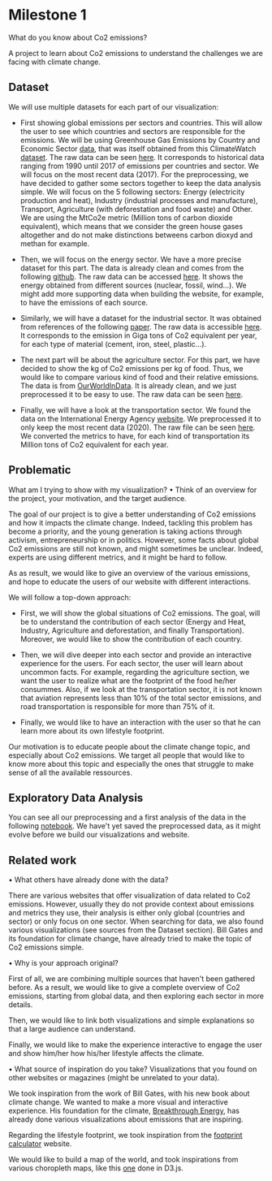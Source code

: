 # Milestone 1

What do you know about Co2 emissions?

A project to learn about Co2 emissions to understand the challenges we are facing with climate change. 

## Dataset

We will use multiple datasets for each part of our visualization:

- First showing global emissions per sectors and countries. This will allow the user to see which countries and sectors are responsible for the emissions. We
will be using Greenhouse Gas Emissions by Country and Economic Sector [data]((https://resourcewatch.org/data/explore/cli008-Greenhouse-Gas-Emissions-by-Country-and-Sector-Full-Longform?hash=layers&section=Discover&zoom=1&lat=0&lng=0&pitch=0&bearing=0&basemap=dark&labels=light&layers=%255B%257B%2522dataset%2522%253A%2522a290675c-9528-4a51-8201-f6c2d7848744%2522%252C%2522opacity%2522%253A1%252C%2522layer%2522%253A%2522c0c8ee6e-5cd4-4c9d-bd10-ce6545b26fef%2522%257D%255D&page=1&sort=most-viewed&sortDirection=-1)), that was itself obtained from this ClimateWatch [dataset](https://www.climatewatchdata.org/data-explorer/historical-emissions?historical-emissions-data-sources=71&historical-emissions-gases=246&historical-emissions-regions=All%20Selected&historical-emissions-sectors=843&page=3#data).
The raw data can be seen [here](https://github.com/jouvemax/com-480-project-Wizards/blob/main/milestones/datasets/historical_global_emissions.csv).
It corresponds to historical data ranging from 1990 until 2017 of emissions per countries and sector. We will focus on the most recent data (2017).
For the preprocessing, we have decided to gather some sectors together to keep the data analysis simple. We will focus on the 5 following sectors: Energy (electricity production and heat), Industry (industrial processes and manufacture), Transport, Agriculture (with deforestation and food waste) and Other. We are using the MtCo2e metric (Million tons of carbon dioxide equivalent), which means that we consider the green house gases altogether and do not make distinctions betweens carbon dioxyd and methan for example. 

- Then, we will focus on the energy sector. We have a more precise dataset for this part. The data is already clean and comes from the following [github](https://github.com/owid/energy-data). The raw data can be accessed [here](https://github.com/jouvemax/com-480-project-Wizards/blob/main/milestones/datasets/electricity_emissions.csv). It shows the energy obtained from different sources (nuclear, fossil, wind...). We might add more supporting data when building the website, for example, to have the emissions of each source.

- Similarly, we will have a dataset for the industrial sector. It was obtained from references of the following [paper](https://www.nature.com/articles/s41561-021-00690-8#MOESM3). The raw data is accessible [here](https://github.com/jouvemax/com-480-project-Wizards/blob/main/milestones/datasets/industry_emissions.csv). It corresponds to the emission in Giga tons of Co2 equivalent per year, for each type of material (cement, iron, steel, plastic...).

- The next part will be about the agriculture sector. For this part, we have decided to show the kg of Co2 emissions per kg of food. Thus, we would like to compare various kind of food and their relative emissions. The data is from [OurWorldInData](https://ourworldindata.org/food-choice-vs-eating-local). It is already clean, and we just preprocessed it to be easy to use. The raw data can be seen [here](https://github.com/jouvemax/com-480-project-Wizards/blob/main/milestones/datasets/food_emissions.csv).

- Finally, we will have a look at the transportation sector. We found the data on the International Energy Agency [website](https://www.iea.org/data-and-statistics/charts/transport-sector-co2-emissions-by-mode-in-the-sustainable-development-scenario-2000-2030). We preprocessed it to only keep the most recent data (2020). The raw file can be seen [here](https://github.com/jouvemax/com-480-project-Wizards/blob/main/milestones/datasets/transport_emissions.csv). We converted the metrics to have, for each kind of transportation its Million tons of Co2 equivalent for each year.


## Problematic

What am I trying to show with my visualization?
• Think of an overview for the project, your motivation, and the target audience.

The goal of our project is to give a better understanding of Co2 emissions and how it impacts the climate change. Indeed, tackling this problem has become a priority, and the young generation is taking actions through activism, entrepreneurship or in politics. 
However, some facts about global Co2 emissions are still not known, and might sometimes be unclear. Indeed, experts are using different metrics, and it might be hard to follow.

As as result, we would like to give an overview of the various emissions, and hope to educate the users of our website with different interactions.

We will follow a top-down approach:

- First, we will show the global situations of Co2 emissions. The goal, will be to understand the contribution of each sector (Energy and Heat, Industry, Agriculture and deforestation, and finally Transportation). Moreover, we would like to show the contribution of each country.

- Then, we will dive deeper into each sector and provide an interactive experience for the users.
For each sector, the user will learn about uncommon facts. For example, regarding the agriculture section, we want the user to realize what are the footprint of the food he/her consummes. Also, if we look at the transportation sector, it is not known that aviation represents less than 10% of the total sector emissions, and road transportation is responsible for more than 75% of it.

- Finally, we would like to have an interaction with the user so that he can learn more about its own lifestyle footprint.

Our motivation is to educate people about the climate change topic, and especially about Co2 emissions. We target all people that would like to know more about this topic and especially the ones that struggle to make sense of all the available ressources.

## Exploratory Data Analysis

You can see all our preprocessing and a first analysis of the data in the following [notebook](https://github.com/jouvemax/com-480-project-Wizards/blob/main/milestones/eda.ipynb). We have't yet saved the preprocessed data, as it might evolve before we build our visualizations and website.

## Related work

• What others have already done with the data?

There are various websites that offer visualization of data related to Co2 emissions. However, usually they do not provide context about emissions and metrics they use, their analysis is either only global (countries and sector) or only focus on one sector. When searching for data, we also found various visualizations (see sources from the Dataset section).
Bill Gates and its foundation for climate change, have already tried to make the topic of Co2 emissions simple.

• Why is your approach original?

First of all, we are combining multiple sources that haven't been gathered before. As a result, we would like to give a complete overview of Co2 emissions, starting from global data, and then exploring each sector in more details.

Then, we would like to link both visualizations and simple explanations so that a large audience can understand.

Finally, we would like to make the experience interactive to engage the user and show him/her how his/her lifestyle affects the climate.

• What source of inspiration do you take? Visualizations that you found on other websites or magazines (might be unrelated to your data).

We took inspiration from the work of Bill Gates, with his new book about climate change. We wanted to make a more visual and interactive experience. His foundation for the climate, [Breakthrough Energy](https://www.breakthroughenergy.org/), has already done various visualizations about emissions that are inspiring.

Regarding the lifestyle footprint, we took inspiration from the [footprint calculator](https://www.footprintcalculator.org/food1) website.

We would like to build a map of the world, and took inspirations from various choropleth maps, like this [one](http://bl.ocks.org/micahstubbs/8e15870eb432a21f0bc4d3d527b2d14f) done in D3.js.
